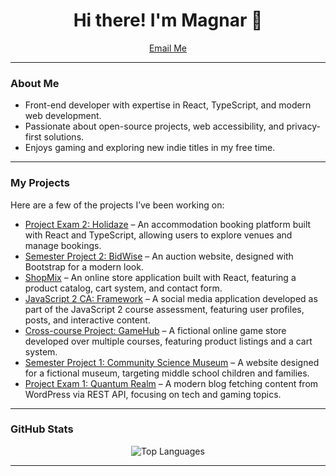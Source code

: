 
<h1 align="center">Hi there! I'm Magnar 👋</h1>

<p align="center">
  <a href="mailto:contact@mase.addy.io">Email Me</a>
</p>

---

### About Me

- Front-end developer with expertise in React, TypeScript, and modern web development.
- Passionate about open-source projects, web accessibility, and privacy-first solutions.
- Enjoys gaming and exploring new indie titles in my free time.

---

### My Projects

Here are a few of the projects I’ve been working on:

- [Project Exam 2: Holidaze](https://github.com/maglus02/ProjectExam2) – An accommodation booking platform built with React and TypeScript, allowing users to explore venues and manage bookings.
- [Semester Project 2: BidWise](https://github.com/maglus02/SemesterProject2) – An auction website, designed with Bootstrap for a modern look.
- [ShopMix](https://github.com/maglus02/ShopMix2) – An online store application built with React, featuring a product catalog, cart system, and contact form.
- [JavaScript 2 CA: Framework](https://github.com/maglus02/Framework/tree/js2) – A social media application developed as part of the JavaScript 2 course assessment, featuring user profiles, posts, and interactive content.
- [Cross-course Project: GameHub](https://github.com/maglus02/CMS-CA) – A fictional online game store developed over multiple courses, featuring product listings and a cart system.
- [Semester Project 1: Community Science Museum](https://github.com/maglus02/SP_Community-Science-Museum) – A website designed for a fictional museum, targeting middle school children and families.
- [Project Exam 1: Quantum Realm](https://github.com/Noroff-FEU-Assignments/project-exam-1-maglus02) – A modern blog fetching content from WordPress via REST API, focusing on tech and gaming topics.

---

### GitHub Stats

<p align="center">
  <img src="https://github-readme-stats.vercel.app/api/top-langs/?username=maglus02&layout=compact&theme=dark" alt="Top Languages" />
</p>

---


